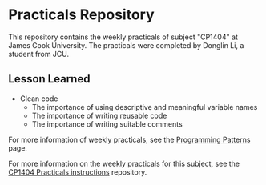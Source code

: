 # Practicals Repository

This repository contains the weekly practicals of subject "CP1404" at James Cook University. 
The practicals were completed by Donglin Li, a student from JCU.

## Lesson Learned
- Clean code
    - The importance of using descriptive and meaningful variable names
    - The importance of writing reusable code
    - The importance of writing suitable comments

For more information of weekly practicals, 
see the [Programming Patterns](https://github.com/CP1404/Starter/wiki/Programming-Patterns) page.

For more information on the weekly practicals for this subject, 
see the [CP1404 Practicals instructions](https://github.com/DonglinLiJCU/cp1404) repository.